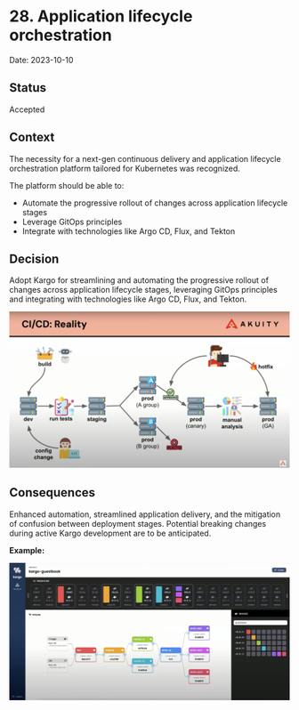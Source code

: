 # 28. Application lifecycle orchestration

Date: 2023-10-10

## Status

Accepted

## Context

The necessity for a next-gen continuous delivery and application lifecycle orchestration platform tailored for Kubernetes was recognized.

The platform should be able to:

- Automate the progressive rollout of changes across application lifecycle stages
- Leverage GitOps principles
- Integrate with technologies like Argo CD, Flux, and Tekton

## Decision

Adopt Kargo for streamlining and automating the progressive rollout of changes across application lifecycle stages, leveraging GitOps principles and integrating with technologies like Argo CD, Flux, and Tekton.

![Kargo CD](./proof/ADR-0028/kargo-cd.png)

## Consequences

Enhanced automation, streamlined application delivery, and the mitigation of confusion between deployment stages. Potential breaking changes during active Kargo development are to be anticipated.

**Example:**

![Kargo UI](./proof/ADR-0028/kargo-example.png)
